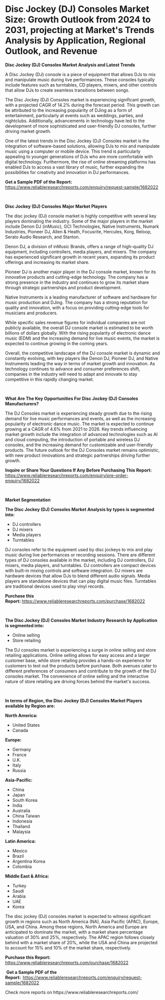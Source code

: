 <p><h1>Disc Jockey (DJ) Consoles Market Size: Growth Outlook from 2024 to 2031, projecting at Market's Trends Analysis by Application, Regional Outlook, and Revenue</h1></p><p><strong>Disc Jockey (DJ) Consoles Market Analysis and Latest Trends</strong></p>
<p><p>A Disc Jockey (DJ) console is a piece of equipment that allows DJs to mix and manipulate music during live performances. These consoles typically include features such as turntables, CD players, mixers, and other controls that allow DJs to create seamless transitions between songs.</p><p>The Disc Jockey (DJ) Consoles market is experiencing significant growth, with a projected CAGR of 14.2% during the forecast period. This growth can be attributed to the increasing popularity of DJing as a form of entertainment, particularly at events such as weddings, parties, and nightclubs. Additionally, advancements in technology have led to the development of more sophisticated and user-friendly DJ consoles, further driving market growth.</p><p>One of the latest trends in the Disc Jockey (DJ) Consoles market is the integration of software-based solutions, allowing DJs to mix and manipulate music using a computer or mobile device. This trend is particularly appealing to younger generations of DJs who are more comfortable with digital technology. Furthermore, the rise of online streaming platforms has enabled DJs to access a vast library of music, further expanding the possibilities for creativity and innovation in DJ performances.</p></p>
<p><strong>Get a Sample PDF of the Report:&nbsp;</strong> <a href="https://www.reliableresearchreports.com/enquiry/request-sample/1682022">https://www.reliableresearchreports.com/enquiry/request-sample/1682022</a></p>
<p>&nbsp;</p>
<p><strong>Disc Jockey (DJ) Consoles Major Market Players</strong></p>
<p><p>The disc jockey (DJ) console market is highly competitive with several key players dominating the industry. Some of the major players in the market include Denon DJ (inMusic), GCI Technologies, Native Instruments, Numark Industries, Pioneer DJ, Allen & Heath, Focusrite, Hercules, Korg, Reloop, Serato Audio Research, and Stanton.</p><p>Denon DJ, a division of inMusic Brands, offers a range of high-quality DJ equipment, including controllers, media players, and mixers. The company has experienced significant growth in recent years, expanding its product offerings and increasing its market share.</p><p>Pioneer DJ is another major player in the DJ console market, known for its innovative products and cutting-edge technology. The company has a strong presence in the industry and continues to grow its market share through strategic partnerships and product development.</p><p>Native Instruments is a leading manufacturer of software and hardware for music production and DJing. The company has a strong reputation for quality and innovation, with a focus on providing cutting-edge tools for musicians and producers.</p><p>While specific sales revenue figures for individual companies are not publicly available, the overall DJ console market is estimated to be worth billions of dollars globally. With the rising popularity of electronic dance music (EDM) and the increasing demand for live music events, the market is expected to continue growing in the coming years.</p><p>Overall, the competitive landscape of the DJ console market is dynamic and constantly evolving, with key players like Denon DJ, Pioneer DJ, and Native Instruments leading the way in terms of market growth and innovation. As technology continues to advance and consumer preferences shift, companies in the industry will need to adapt and innovate to stay competitive in this rapidly changing market.</p></p>
<p>&nbsp;</p>
<p><strong>What Are The Key Opportunities For Disc Jockey (DJ) Consoles Manufacturers?</strong></p>
<p><p>The DJ Consoles market is experiencing steady growth due to the rising demand for live music performances and events, as well as the increasing popularity of electronic dance music. The market is expected to continue growing at a CAGR of 4.6% from 2021 to 2026. Key trends influencing market growth include the integration of advanced technologies such as AI and cloud computing, the introduction of portable and wireless DJ consoles, and the increasing demand for customizable and user-friendly products. The future outlook for the DJ Consoles market remains optimistic, with new product innovations and strategic partnerships driving further growth.</p></p>
<p><strong>Inquire or Share Your Questions If Any Before Purchasing This Report:</strong> <a href="https://www.reliableresearchreports.com/enquiry/pre-order-enquiry/1682022">https://www.reliableresearchreports.com/enquiry/pre-order-enquiry/1682022</a></p>
<p>&nbsp;</p>
<p><strong>Market Segmentation</strong></p>
<p><strong>The Disc Jockey (DJ) Consoles Market Analysis by types is segmented into:</strong></p>
<p><ul><li>DJ controllers</li><li>DJ mixers</li><li>Media players</li><li>Turntables</li></ul></p>
<p><p>DJ consoles refer to the equipment used by disc jockeys to mix and play music during live performances or recording sessions. There are different types of DJ consoles available in the market, including DJ controllers, DJ mixers, media players, and turntables. DJ controllers are compact devices with built-in mixing controls and software integration. DJ mixers are hardware devices that allow DJs to blend different audio signals. Media players are standalone devices that can play digital music files. Turntables are traditional devices used to play vinyl records.</p></p>
<p><strong>Purchase this Report:&nbsp;</strong><a href="https://www.reliableresearchreports.com/purchase/1682022">https://www.reliableresearchreports.com/purchase/1682022</a></p>
<p>&nbsp;</p>
<p><strong>The Disc Jockey (DJ) Consoles Market Industry Research by Application is segmented into:</strong></p>
<p><ul><li>Online selling</li><li>Store retailing</li></ul></p>
<p><p>The DJ consoles market is experiencing a surge in online selling and store retailing applications. Online selling allows for easy access and a larger customer base, while store retailing provides a hands-on experience for customers to test out the products before purchase. Both avenues cater to different preferences of consumers and contribute to the growth of the DJ consoles market. The convenience of online selling and the interactive nature of store retailing are driving forces behind the market's success.</p></p>
<p>&nbsp;</p>
<p><strong>In terms of Region, the Disc Jockey (DJ) Consoles Market Players available by Region are:</strong></p>
<p>
    <p> <strong> North America: </strong>
        <ul>
            <li>United States</li>
            <li>Canada</li>
        </ul>
        </p> 
    <p> <strong> Europe: </strong>
        <ul>
            <li>Germany</li>
            <li>France</li>
            <li>U.K.</li>
            <li>Italy</li>
            <li>Russia</li>
        </ul>
        </p> 
    <p> <strong> Asia-Pacific: </strong>
        <ul>
            <li>China</li>
            <li>Japan</li>
            <li>South Korea</li>
            <li>India</li>
            <li>Australia</li>
            <li>China Taiwan</li>
            <li>Indonesia</li>
            <li>Thailand</li>
            <li>Malaysia</li>
        </ul>
        </p> 
    <p> <strong> Latin America: </strong>
        <ul>
            <li>Mexico</li>
            <li>Brazil</li>
            <li>Argentina Korea</li>
            <li>Colombia</li>
        </ul>
        </p> 
    <p> <strong> Middle East & Africa: </strong>
        <ul>
            <li>Turkey</li>
            <li>Saudi</li>
            <li>Arabia</li>
            <li>UAE</li>
            <li>Korea</li>
        </ul>
    </p>
    </p>
<p><p>The disc jockey (DJ) consoles market is expected to witness significant growth in regions such as North America (NA), Asia Pacific (APAC), Europe, USA, and China. Among these regions, North America and Europe are anticipated to dominate the market, with a market share percentage valuation of 30% and 25%, respectively. The APAC region follows closely behind with a market share of 20%, while the USA and China are projected to account for 15% and 10% of the market share, respectively.</p></p>
<p><strong>Purchase this Report: </strong><a href="https://www.reliableresearchreports.com/purchase/1682022">https://www.reliableresearchreports.com/purchase/1682022</a></p>
<p>&nbsp;<strong>Get a Sample PDF of the Report:&nbsp;&nbsp;</strong><a href="https://www.reliableresearchreports.com/enquiry/request-sample/1682022">https://www.reliableresearchreports.com/enquiry/request-sample/1682022</a></p>
<p><strong></strong></p>
<p>Check more reports on https://www.reliableresearchreports.com/</p>